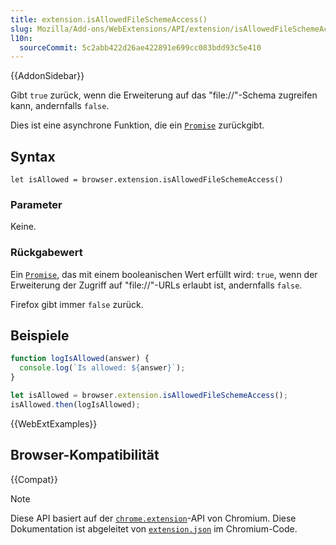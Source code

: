 ```yaml
---
title: extension.isAllowedFileSchemeAccess()
slug: Mozilla/Add-ons/WebExtensions/API/extension/isAllowedFileSchemeAccess
l10n:
  sourceCommit: 5c2abb422d26ae422891e699cc083bdd93c5e410
---
```


{{AddonSidebar}}

Gibt `true` zurück, wenn die Erweiterung auf das "file://"-Schema zugreifen kann, andernfalls `false`.

Dies ist eine asynchrone Funktion, die ein [`Promise`](/de/docs/Web/JavaScript/Reference/Global_Objects/Promise) zurückgibt.

## Syntax

```js-nolint
let isAllowed = browser.extension.isAllowedFileSchemeAccess()
```

### Parameter

Keine.

### Rückgabewert

Ein [`Promise`](/de/docs/Web/JavaScript/Reference/Global_Objects/Promise), das mit einem booleanischen Wert erfüllt wird: `true`, wenn der Erweiterung der Zugriff auf "file://"-URLs erlaubt ist, andernfalls `false`.

Firefox gibt immer `false` zurück.

## Beispiele

```js
function logIsAllowed(answer) {
  console.log(`Is allowed: ${answer}`);
}

let isAllowed = browser.extension.isAllowedFileSchemeAccess();
isAllowed.then(logIsAllowed);
```

{{WebExtExamples}}

## Browser-Kompatibilität

{{Compat}}

> [!NOTE]
> Diese API basiert auf der [`chrome.extension`](https://developer.chrome.com/docs/extensions/reference/api/extension#method-isAllowedFileSchemeAccess)-API von Chromium. Diese Dokumentation ist abgeleitet von [`extension.json`](https://chromium.googlesource.com/chromium/src/+/master/chrome/common/extensions/api/extension.json) im Chromium-Code.
